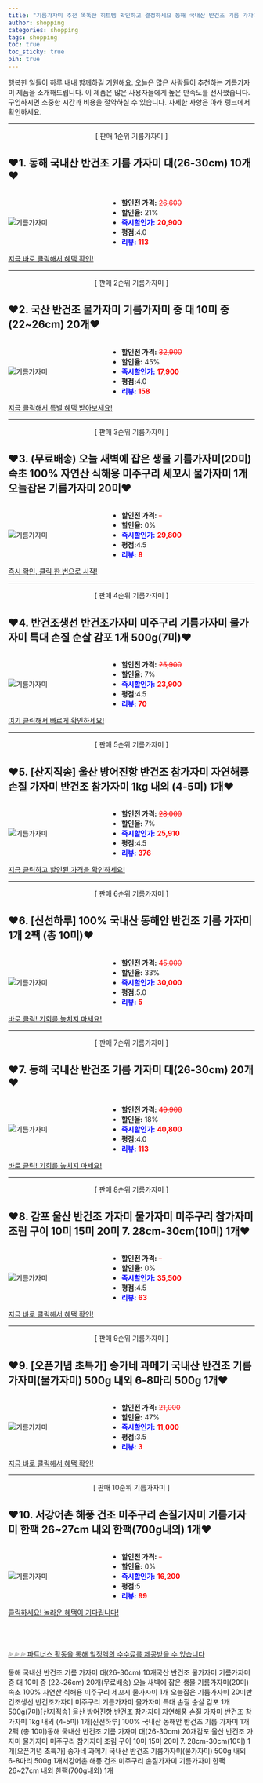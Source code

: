 ```yaml
---
title: "기름가자미 추천 똑똑한 히트템 확인하고 결정하세요 동해 국내산 반건조 기름 가자미"
author: shopping
categories: shopping
tags: shopping
toc: true
toc_sticky: true
pin: true
---
```

행복한 일들이 하루 내내 함께하길 기원해요. 오늘은 많은 사람들이 추천하는 기름가자미 제품을 소개해드립니다. 이 제품은 많은 사용자들에게 높은 만족도를 선사했습니다. 구입하시면 소중한 시간과 비용을 절약하실 수 있습니다. 자세한 사항은 아래 링크에서 확인하세요.

---
<p class="toplist" style="margin: 0 auto; display: block; width: fit-content;">[ 판매 1순위 기름가자미 ]</p>

<h2><strong>❤️1. 동해 국내산 반건조 기름 가자미 대(26-30cm) 10개❤️</strong></h2>

<div style="display: flex; align-items: center;">
    <div style="flex: 0.4;">
        <img src="https://thumbnail8.coupangcdn.com/thumbnails/remote/230x230ex/image/vendor_inventory/40f2/7b56effaf1bd6826c844366d79315fb1f0b9c02f17b037ef2c23c49f7cdd.jpg" alt="기름가자미" style="max-width: 100%;">
    </div>
    <div style="flex: 0.6; margin-left: 10px;">
        <ul>
            <li><strong>할인전 가격:</strong> <del style="color: red;">26,600</del></li>
            <li><strong>할인율:</strong> 21%</li>
            <li><span style='color:blue'><strong>즉시할인가:</strong></span> <span style='color:red'><strong>20,900</strong></span></li>
            <li><strong>평점:</strong>4.0</li>
            <li><span style='color:blue'><strong>리뷰:</strong></span> <span style='color:red'><strong>113</strong></span></li>
        </ul>
    </div>
</div>
<div class="center">
    <a href="https://selin100587001.github.io?lptag=AF9450613&subid=githubio&pageKey=7820119293&traceid=V0-153&itemId=21238003373&vendorItemId=88298724541" class="myButton">
        지금 바로 클릭해서 혜택 확인!
    </a>
</div>


---
<p class="toplist" style="margin: 0 auto; display: block; width: fit-content;">[ 판매 2순위 기름가자미 ]</p>

<h2><strong>❤️2. 국산 반건조 물가자미 기름가자미 중 대 10미 중 (22~26cm) 20개❤️</strong></h2>

<div style="display: flex; align-items: center;">
    <div style="flex: 0.4;">
        <img src="https://thumbnail6.coupangcdn.com/thumbnails/remote/230x230ex/image/vendor_inventory/de2c/4a9ec08619ae306c4d47e98e681d4bd1d51bfae70ea880232d196a4bd847.jpg" alt="기름가자미" style="max-width: 100%;">
    </div>
    <div style="flex: 0.6; margin-left: 10px;">
        <ul>
            <li><strong>할인전 가격:</strong> <del style="color: red;">32,900</del></li>
            <li><strong>할인율:</strong> 45%</li>
            <li><span style='color:blue'><strong>즉시할인가:</strong></span> <span style='color:red'><strong>17,900</strong></span></li>
            <li><strong>평점:</strong>4.0</li>
            <li><span style='color:blue'><strong>리뷰:</strong></span> <span style='color:red'><strong>158</strong></span></li>
        </ul>
    </div>
</div>
<div class="center">
    <a href="https://selin100587001.github.io?lptag=AF9450613&subid=githubio&pageKey=7533969297&traceid=V0-153&itemId=19789115494&vendorItemId=81293251027" class="myButton">
        지금 클릭해서 특별 혜택 받아보세요!
    </a>
</div>


---
<p class="toplist" style="margin: 0 auto; display: block; width: fit-content;">[ 판매 3순위 기름가자미 ]</p>

<h2><strong>❤️3. (무료배송) 오늘 새벽에 잡은 생물 기름가자미(20미) 속초 100% 자연산 식해용 미주구리 세꼬시 물가자미 1개 오늘잡은 기름가자미 20미❤️</strong></h2>

<div style="display: flex; align-items: center;">
    <div style="flex: 0.4;">
        <img src="https://thumbnail6.coupangcdn.com/thumbnails/remote/230x230ex/image/vendor_inventory/4779/1c9502ff514776039b33e6582bc6eedd482782afb81db217995012622287.jpg" alt="기름가자미" style="max-width: 100%;">
    </div>
    <div style="flex: 0.6; margin-left: 10px;">
        <ul>
            <li><strong>할인전 가격:</strong> <del style="color: red;">-</del></li>
            <li><strong>할인율:</strong> 0%</li>
            <li><span style='color:blue'><strong>즉시할인가:</strong></span> <span style='color:red'><strong>29,800</strong></span></li>
            <li><strong>평점:</strong>4.5</li>
            <li><span style='color:blue'><strong>리뷰:</strong></span> <span style='color:red'><strong>8</strong></span></li>
        </ul>
    </div>
</div>
<div class="center">
    <a href="https://selin100587001.github.io?lptag=AF9450613&subid=githubio&pageKey=7895040873&traceid=V0-153&itemId=21624049263&vendorItemId=85250187875" class="myButton">
        즉시 확인, 클릭 한 번으로 시작!
    </a>
</div>


---
<p class="toplist" style="margin: 0 auto; display: block; width: fit-content;">[ 판매 4순위 기름가자미 ]</p>

<h2><strong>❤️4. 반건조생선 반건조가자미 미주구리 기름가자미 물가자미 특대 손질 순살 감포 1개 500g(7미)❤️</strong></h2>

<div style="display: flex; align-items: center;">
    <div style="flex: 0.4;">
        <img src="https://thumbnail9.coupangcdn.com/thumbnails/remote/230x230ex/image/vendor_inventory/cfd3/ad8644d0270b517ab999223519c2e9cb2ac3a027a34036b81069fa7f7dd3.png" alt="기름가자미" style="max-width: 100%;">
    </div>
    <div style="flex: 0.6; margin-left: 10px;">
        <ul>
            <li><strong>할인전 가격:</strong> <del style="color: red;">25,900</del></li>
            <li><strong>할인율:</strong> 7%</li>
            <li><span style='color:blue'><strong>즉시할인가:</strong></span> <span style='color:red'><strong>23,900</strong></span></li>
            <li><strong>평점:</strong>4.5</li>
            <li><span style='color:blue'><strong>리뷰:</strong></span> <span style='color:red'><strong>70</strong></span></li>
        </ul>
    </div>
</div>
<div class="center">
    <a href="https://selin100587001.github.io?lptag=AF9450613&subid=githubio&pageKey=7937279264&traceid=V0-153&itemId=22798166203&vendorItemId=89833109486" class="myButton">
        여기 클릭해서 빠르게 확인하세요!
    </a>
</div>


---
<p class="toplist" style="margin: 0 auto; display: block; width: fit-content;">[ 판매 5순위 기름가자미 ]</p>

<h2><strong>❤️5. [산지직송] 울산 방어진항 반건조 참가자미 자연해풍 손질 가자미 반건조 참가자미 1kg 내외 (4-5미) 1개❤️</strong></h2>

<div style="display: flex; align-items: center;">
    <div style="flex: 0.4;">
        <img src="https://thumbnail9.coupangcdn.com/thumbnails/remote/230x230ex/image/vendor_inventory/d9cc/c4889a821ffe3fbaeba074a73bc96cdd412d384f8955f965ae88a7fcfa15.jpg" alt="기름가자미" style="max-width: 100%;">
    </div>
    <div style="flex: 0.6; margin-left: 10px;">
        <ul>
            <li><strong>할인전 가격:</strong> <del style="color: red;">28,000</del></li>
            <li><strong>할인율:</strong> 7%</li>
            <li><span style='color:blue'><strong>즉시할인가:</strong></span> <span style='color:red'><strong>25,910</strong></span></li>
            <li><strong>평점:</strong>4.5</li>
            <li><span style='color:blue'><strong>리뷰:</strong></span> <span style='color:red'><strong>376</strong></span></li>
        </ul>
    </div>
</div>
<div class="center">
    <a href="https://selin100587001.github.io?lptag=AF9450613&subid=githubio&pageKey=7370676954&traceid=V0-153&itemId=19012371410&vendorItemId=86088658761" class="myButton">
        지금 클릭하고 할인된 가격을 확인하세요!
    </a>
</div>


---
<p class="toplist" style="margin: 0 auto; display: block; width: fit-content;">[ 판매 6순위 기름가자미 ]</p>

<h2><strong>❤️6. [신선하루] 100% 국내산 동해안 반건조 기름 가자미 1개 2팩 (총 10미)❤️</strong></h2>

<div style="display: flex; align-items: center;">
    <div style="flex: 0.4;">
        <img src="https://thumbnail7.coupangcdn.com/thumbnails/remote/230x230ex/image/vendor_inventory/07a6/4103ad3af6b7da3d4e00910a6b24575b94e896aab8a8d8785c4472130854.jpg" alt="기름가자미" style="max-width: 100%;">
    </div>
    <div style="flex: 0.6; margin-left: 10px;">
        <ul>
            <li><strong>할인전 가격:</strong> <del style="color: red;">45,000</del></li>
            <li><strong>할인율:</strong> 33%</li>
            <li><span style='color:blue'><strong>즉시할인가:</strong></span> <span style='color:red'><strong>30,000</strong></span></li>
            <li><strong>평점:</strong>5.0</li>
            <li><span style='color:blue'><strong>리뷰:</strong></span> <span style='color:red'><strong>5</strong></span></li>
        </ul>
    </div>
</div>
<div class="center">
    <a href="https://selin100587001.github.io?lptag=AF9450613&subid=githubio&pageKey=8027348785&traceid=V0-153&itemId=22437003720&vendorItemId=89481552343" class="myButton">
        바로 클릭! 기회를 놓치지 마세요!
    </a>
</div>


---
<p class="toplist" style="margin: 0 auto; display: block; width: fit-content;">[ 판매 7순위 기름가자미 ]</p>

<h2><strong>❤️7. 동해 국내산 반건조 기름 가자미 대(26-30cm) 20개❤️</strong></h2>

<div style="display: flex; align-items: center;">
    <div style="flex: 0.4;">
        <img src="https://thumbnail8.coupangcdn.com/thumbnails/remote/230x230ex/image/vendor_inventory/40f2/7b56effaf1bd6826c844366d79315fb1f0b9c02f17b037ef2c23c49f7cdd.jpg" alt="기름가자미" style="max-width: 100%;">
    </div>
    <div style="flex: 0.6; margin-left: 10px;">
        <ul>
            <li><strong>할인전 가격:</strong> <del style="color: red;">49,900</del></li>
            <li><strong>할인율:</strong> 18%</li>
            <li><span style='color:blue'><strong>즉시할인가:</strong></span> <span style='color:red'><strong>40,800</strong></span></li>
            <li><strong>평점:</strong>4.0</li>
            <li><span style='color:blue'><strong>리뷰:</strong></span> <span style='color:red'><strong>113</strong></span></li>
        </ul>
    </div>
</div>
<div class="center">
    <a href="https://selin100587001.github.io?lptag=AF9450613&subid=githubio&pageKey=7820119293&traceid=V0-153&itemId=21238003369&vendorItemId=88298724525" class="myButton">
        바로 클릭! 기회를 놓치지 마세요!
    </a>
</div>


---
<p class="toplist" style="margin: 0 auto; display: block; width: fit-content;">[ 판매 8순위 기름가자미 ]</p>

<h2><strong>❤️8. 감포 울산 반건조 가자미 물가자미 미주구리 참가자미 조림 구이 10미 15미 20미 7. 28cm-30cm(10미) 1개❤️</strong></h2>

<div style="display: flex; align-items: center;">
    <div style="flex: 0.4;">
        <img src="https://thumbnail7.coupangcdn.com/thumbnails/remote/230x230ex/image/vendor_inventory/0f02/daed083bbc0b17a728c4343d3cb7f96610e1608d757f5cddb8c0977880e2.jpg" alt="기름가자미" style="max-width: 100%;">
    </div>
    <div style="flex: 0.6; margin-left: 10px;">
        <ul>
            <li><strong>할인전 가격:</strong> <del style="color: red;">-</del></li>
            <li><strong>할인율:</strong> 0%</li>
            <li><span style='color:blue'><strong>즉시할인가:</strong></span> <span style='color:red'><strong>35,500</strong></span></li>
            <li><strong>평점:</strong>4.5</li>
            <li><span style='color:blue'><strong>리뷰:</strong></span> <span style='color:red'><strong>63</strong></span></li>
        </ul>
    </div>
</div>
<div class="center">
    <a href="https://selin100587001.github.io?lptag=AF9450613&subid=githubio&pageKey=8250101729&traceid=V0-153&itemId=20416107179&vendorItemId=78462071700" class="myButton">
        지금 바로 클릭해서 혜택 확인!
    </a>
</div>


---
<p class="toplist" style="margin: 0 auto; display: block; width: fit-content;">[ 판매 9순위 기름가자미 ]</p>

<h2><strong>❤️9. [오픈기념 초특가] 송가네 과메기 국내산 반건조 기름가자미(물가자미) 500g 내외 6-8마리 500g 1개❤️</strong></h2>

<div style="display: flex; align-items: center;">
    <div style="flex: 0.4;">
        <img src="https://thumbnail7.coupangcdn.com/thumbnails/remote/230x230ex/image/vendor_inventory/44ce/db93abedd07313c1a630c4b9e9361c08be7b4bcfcc99d0a450c6b2fa9d8a.jpeg" alt="기름가자미" style="max-width: 100%;">
    </div>
    <div style="flex: 0.6; margin-left: 10px;">
        <ul>
            <li><strong>할인전 가격:</strong> <del style="color: red;">21,000</del></li>
            <li><strong>할인율:</strong> 47%</li>
            <li><span style='color:blue'><strong>즉시할인가:</strong></span> <span style='color:red'><strong>11,000</strong></span></li>
            <li><strong>평점:</strong>3.5</li>
            <li><span style='color:blue'><strong>리뷰:</strong></span> <span style='color:red'><strong>3</strong></span></li>
        </ul>
    </div>
</div>
<div class="center">
    <a href="https://selin100587001.github.io?lptag=AF9450613&subid=githubio&pageKey=7956569428&traceid=V0-153&itemId=21983905613&vendorItemId=89031507209" class="myButton">
        지금 바로 클릭해서 혜택 확인!
    </a>
</div>


---
<p class="toplist" style="margin: 0 auto; display: block; width: fit-content;">[ 판매 10순위 기름가자미 ]</p>

<h2><strong>❤️10. 서강어촌 해풍 건조 미주구리 손질가자미 기름가자미 한팩 26~27cm 내외 한팩(700g내외) 1개❤️</strong></h2>

<div style="display: flex; align-items: center;">
    <div style="flex: 0.4;">
        <img src="https://thumbnail7.coupangcdn.com/thumbnails/remote/230x230ex/image/vendor_inventory/b161/fff6b3dd2b4f398408ec1833722e0ceeaeeaeb989ec881633535ccb385c2.jpeg" alt="기름가자미" style="max-width: 100%;">
    </div>
    <div style="flex: 0.6; margin-left: 10px;">
        <ul>
            <li><strong>할인전 가격:</strong> <del style="color: red;">-</del></li>
            <li><strong>할인율:</strong> 0%</li>
            <li><span style='color:blue'><strong>즉시할인가:</strong></span> <span style='color:red'><strong>16,200</strong></span></li>
            <li><strong>평점:</strong>5</li>
            <li><span style='color:blue'><strong>리뷰:</strong></span> <span style='color:red'><strong>99</strong></span></li>
        </ul>
    </div>
</div>
<div class="center">
    <a href="https://selin100587001.github.io?lptag=AF9450613&subid=githubio&pageKey=8054351587&traceid=V0-153&itemId=22601355435&vendorItemId=89643001249" class="myButton">
        클릭하세요! 놀라운 혜택이 기다립니다!
    </a>
</div>

<br><br><br>[💦 💦 💦 파트너스 활동을 통해 일정액의 수수료를 제공받을 수 있습니다](https://link.coupang.com/a/bcpT2c)<br><br>동해 국내산 반건조 기름 가자미 대(26-30cm) 10개국산 반건조 물가자미 기름가자미 중 대 10미 중 (22~26cm) 20개(무료배송) 오늘 새벽에 잡은 생물 기름가자미(20미) 속초 100% 자연산 식해용 미주구리 세꼬시 물가자미 1개 오늘잡은 기름가자미 20미반건조생선 반건조가자미 미주구리 기름가자미 물가자미 특대 손질 순살 감포 1개 500g(7미)[산지직송] 울산 방어진항 반건조 참가자미 자연해풍 손질 가자미 반건조 참가자미 1kg 내외 (4-5미) 1개[신선하루] 100% 국내산 동해안 반건조 기름 가자미 1개 2팩 (총 10미)동해 국내산 반건조 기름 가자미 대(26-30cm) 20개감포 울산 반건조 가자미 물가자미 미주구리 참가자미 조림 구이 10미 15미 20미 7. 28cm-30cm(10미) 1개[오픈기념 초특가] 송가네 과메기 국내산 반건조 기름가자미(물가자미) 500g 내외 6-8마리 500g 1개서강어촌 해풍 건조 미주구리 손질가자미 기름가자미 한팩 26~27cm 내외 한팩(700g내외) 1개